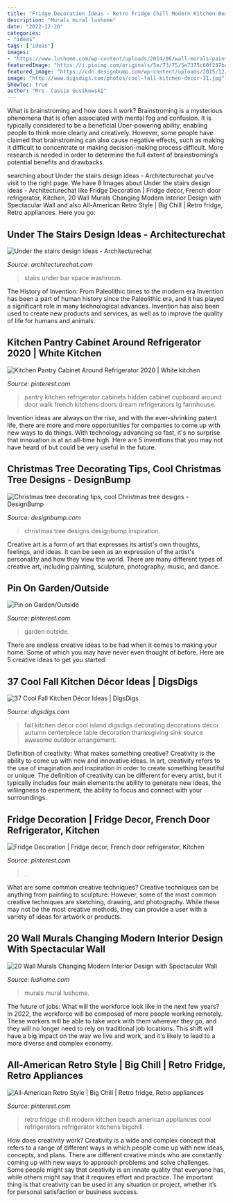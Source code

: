 ```yaml
---
title: "Fridge Decoration Ideas - Retro Fridge Chill Modern Kitchen Beach American Appliances Cool Refrigerators Refrigerator Kitchens Bigchill"
description: "Murals mural lushome"
date: "2022-12-20"
categories:
- "ideas"
tags: ["ideas"]
images:
- "https://www.lushome.com/wp-content/uploads/2014/06/wall-murals-painting-ideas-interior-decorating-14.jpg"
featuredImage: "https://i.pinimg.com/originals/5e/73/75/5e7375c60f237bc9dc8ec5e168da6cb2.jpg"
featured_image: "https://cdn.designbump.com/wp-content/uploads/2015/12/colorful-christmas-trees-inspiration-15.jpg"
image: "http://www.digsdigs.com/photos/cool-fall-kitchen-decor-31.jpg"
ShowToc: true
author: "Mrs. Cassie Gusikowski"
---
```



What is brainstroming and how does it work?
Brainstroming is a mysterious phenomena that is often associated with mental fog and confusion. It is typically considered to be a beneficial Über-powering ability, enabling people to think more clearly and creatively. However, some people have claimed that brainstroming can also cause negative effects, such as making it difficult to concentrate or making decision-making process difficult. More research is needed in order to determine the full extent of brainstroming’s potential benefits and drawbacks.

	

		
searching about Under the stairs design ideas - Architecturechat you've visit to the right page. We have 8 Images about Under the stairs design ideas - Architecturechat like Fridge Decoration | Fridge decor, French door refrigerator, Kitchen, 20 Wall Murals Changing Modern Interior Design with Spectacular Wall and also All-American Retro Style | Big Chill | Retro fridge, Retro appliances. Here you go:
		
    
## Under The Stairs Design Ideas - Architecturechat

<img loading=lazy src="https://architecturechat.com/wp-content/uploads/2019/02/under-the-stairs-bar.jpg" onerror="this.onerror=null;this.src='https://tse3.mm.bing.net/th?id=OIP.TmQmHD2Ky90J03orTPow6AHaLH&amp;pid=15.1';" alt="Under the stairs design ideas - Architecturechat">

_Source: architecturechat.com_

>stairs under bar space washroom. 

	

The History of Invention: From Paleolithic times to the modern era
Invention has been a part of human history since the Paleolithic era, and it has played a significant role in many technological advances. Invention has also been used to create new products and services, as well as to improve the quality of life for humans and animals.

    
## Kitchen Pantry Cabinet Around Refrigerator 2020 | White Kitchen

<img loading=lazy src="https://i.pinimg.com/originals/fd/3b/2f/fd3b2febc1f6421d2011f6364ebc7e8c.jpg" onerror="this.onerror=null;this.src='https://tse1.mm.bing.net/th?id=OIP.y0kw1DSv8e1tUSEL9a-zMgHaLI&amp;pid=15.1';" alt="Kitchen Pantry Cabinet Around Refrigerator 2020 | White kitchen">

_Source: pinterest.com_

>pantry kitchen refrigerator cabinets hidden cabinet cupboard around door walk french kitchens doors dream refrigerators lg farmhouse. 

	

Invention ideas are always on the rise, and with the ever-shrinking patent life, there are more and more opportunities for companies to come up with new ways to do things. With technology advancing so fast, it's no surprise that innovation is at an all-time high. Here are 5 inventions that you may not have heard of but could be very useful in the future.

    
## Christmas Tree Decorating Tips, Cool Christmas Tree Designs - DesignBump

<img loading=lazy src="https://cdn.designbump.com/wp-content/uploads/2015/12/colorful-christmas-trees-inspiration-15.jpg" onerror="this.onerror=null;this.src='https://tse1.mm.bing.net/th?id=OIP.VNrERHHQ7-qeZF3twYvnpwHaLH&amp;pid=15.1';" alt="Christmas tree decorating tips, cool Christmas tree designs - DesignBump">

_Source: designbump.com_

>christmas tree designs designbump inspiration. 

	

Creative art is a form of art that expresses its artist's own thoughts, feelings, and ideas. It can be seen as an expression of the artist's personality and how they view the world. There are many different types of creative art, including painting, sculpture, photography, music, and dance.

    
## Pin On Garden/Outside

<img loading=lazy src="https://i.pinimg.com/736x/46/3b/2a/463b2ae68cf43a2c1786ee453c289353.jpg" onerror="this.onerror=null;this.src='https://tse3.mm.bing.net/th?id=OIP.e-LgddFAJDTS5leBTyzUIwHaJ4&amp;pid=15.1';" alt="Pin on Garden/Outside">

_Source: pinterest.com_

>garden outside. 

	

There are endless creative ideas to be had when it comes to making your home. Some of which you may have never even thought of before. Here are 5 creative ideas to get you started:

    
## 37 Cool Fall Kitchen Décor Ideas | DigsDigs

<img loading=lazy src="http://www.digsdigs.com/photos/cool-fall-kitchen-decor-31.jpg" onerror="this.onerror=null;this.src='https://tse3.mm.bing.net/th?id=OIP.6EFpn_8Rt0HZvqO64G9unAHaJ3&amp;pid=15.1';" alt="37 Cool Fall Kitchen Décor Ideas | DigsDigs">

_Source: digsdigs.com_

>fall kitchen decor cool island digsdigs decorating decorations décor autumn centerpiece table decoration thanksgiving sink source awesome outdoor arrangement. 

	

Definition of creativity: What makes something creative?
Creativity is the ability to come up with new and innovative ideas. In art, creativity refers to the use of imagination and inspiration in order to create something beautiful or unique. The definition of creativity can be different for every artist, but it typically includes four main elements:the ability to generate new ideas, the willingness to experiment, the ability to focus and connect with your surroundings.

    
## Fridge Decoration | Fridge Decor, French Door Refrigerator, Kitchen

<img loading=lazy src="https://i.pinimg.com/originals/5e/73/75/5e7375c60f237bc9dc8ec5e168da6cb2.jpg" onerror="this.onerror=null;this.src='https://tse2.mm.bing.net/th?id=OIP.bAaPw77bI3Wv5HXcXujgPAHaNK&amp;pid=15.1';" alt="Fridge Decoration | Fridge decor, French door refrigerator, Kitchen">

_Source: pinterest.com_

>. 

	

What are some common creative techniques?
Creative techniques can be anything from painting to sculpture. However, some of the most common creative techniques are sketching, drawing, and photography. While these may not be the most creative methods, they can provide a user with a variety of ideas for artwork or products.

    
## 20 Wall Murals Changing Modern Interior Design With Spectacular Wall

<img loading=lazy src="https://www.lushome.com/wp-content/uploads/2014/06/wall-murals-painting-ideas-interior-decorating-14.jpg" onerror="this.onerror=null;this.src='https://tse1.mm.bing.net/th?id=OIP.cFTirdixSJb6xcNYBidiVgAAAA&amp;pid=15.1';" alt="20 Wall Murals Changing Modern Interior Design with Spectacular Wall">

_Source: lushome.com_

>murals mural lushome. 

	

The future of jobs: What will the workforce look like in the next few years?
In 2022, the workforce will be composed of more people working remotely. These workers will be able to take work with them wherever they go, and they will no longer need to rely on traditional job locations. This shift will have a big impact on the way we live and work, and it's likely to lead to a more diverse and complex economy.

    
## All-American Retro Style | Big Chill | Retro Fridge, Retro Appliances

<img loading=lazy src="https://i.pinimg.com/736x/26/41/66/2641660007661c873ceee3abb5684a96--retro-fridge-big-chill.jpg" onerror="this.onerror=null;this.src='https://tse4.mm.bing.net/th?id=OIP.lxfaDlZjcbZjjBv61_7XsQHaRN&amp;pid=15.1';" alt="All-American Retro Style | Big Chill | Retro fridge, Retro appliances">

_Source: pinterest.com_

>retro fridge chill modern kitchen beach american appliances cool refrigerators refrigerator kitchens bigchill. 

	

How does creativity work?
Creativity is a wide and complex concept that refers to a range of different ways in which people come up with new ideas, concepts, and plans. There are different creative minds who are constantly coming up with new ways to approach problems and solve challenges. Some people might say that creativity is an innate quality that everyone has, while others might say that it requires effort and practice. The important thing is that creativity can be used in any situation or project, whether it’s for personal satisfaction or business success.

